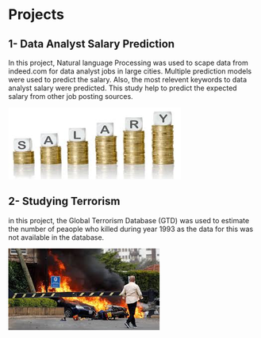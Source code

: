 # **Projects**
## 1- Data Analyst Salary Prediction
In this project, Natural language Processing was used to scape data from indeed.com  for data analyst jobs in large cities. Multiple prediction models were used to predict the salary.
Also, the most relevent keywords to data analyst salary were predicted. This study help to predict the expected salary from other job posting sources. 

![](Salary_prediction.jpg)


## 2- Studying Terrorism
in this project, the Global Terrorism Database (GTD) was used to estimate the number of peaople who killed during year 1993 as the data for this was not available in the database.

![](Violation_attack.jpg)
